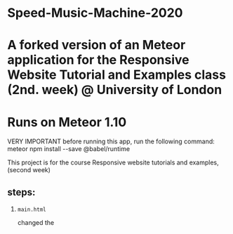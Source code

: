 # Speed-Music-Machine-2020
# A forked version of an Meteor application for the Responsive Website Tutorial and Examples class (2nd. week) @ University of London
# Runs on Meteor 1.10

VERY IMPORTANT 
    before running this app, run the following command:
    meteor npm install --save @babel/runtime

This project is for the course Responsive website tutorials and examples, (second week)

## steps:
1.  `main.html`

    changed the <title> 

2. `playground.js`

    created a 10 new Maxim () objects.
    loaded the song files with the newly created Maxim () object.
    added the stopOrPlay <song-name> function for each play/stop button.
    added the the playAll (), stopAll (), functions for the main button.
    added the setSpeed ​​() function for the slider.
    added template helpers for each song.
    added template event functions for each "play / stop" button.

3. `main.js`

    changed the names and values ​​for insert. All values ​​were set to 0 except the one for the slide which was 50. The reason for it 
    is so that the sounds do not turn on all at once after a reset of the collection.

4. `playground.html`

    added a row including a play / stop button for each song file.

5. `main.css`

    I made all the necessary changes to make the application to my liking.
    
 Sarah Mattar, thank you for your GitHub help

=======

